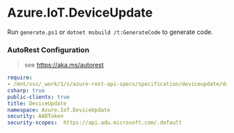 # Azure.IoT.DeviceUpdate

Run `generate.ps1` or `dotnet msbuild /t:GenerateCode` to generate code.

### AutoRest Configuration
> see https://aka.ms/autorest

``` yaml
require:
- /mnt/vss/_work/1/s/azure-rest-api-specs/specification/deviceupdate/data-plane/readme.md
csharp: true
public-clients: true
title: DeviceUpdate
namespace: Azure.IoT.DeviceUpdate
security: AADToken
security-scopes:  https://api.adu.microsoft.com/.default
```
